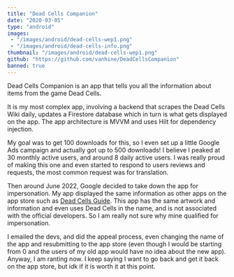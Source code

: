 ```yaml
---
title: "Dead Cells Companion"
date: "2020-03-05"
type: "android"
images:
 - "/images/android/dead-cells-wep1.png"
 - "/images/android/dead-cells-info.png"
thumbnail: "/images/android/dead-cells-wep1.png"
github: "https://github.com/vanhine/DeadCellsCompanion"
banned: true
---
```


Dead Cells Companion is an app that tells you all the information about items from the game Dead Cells.

It is my most complex app, involving a backend that scrapes the Dead Cells Wiki daily, updates a Firestore database which in turn is what gets displayed on the app. The app architecture is MVVM and uses Hilt for dependency injection.

My goal was to get 100 downloads for this, so I even set up a little Google Ads campaign and actually got up to 500 downloads! I believe I peaked at 30 monthly active users, and around 8 daily active users. I was really proud of making this one and even started to respond to users reviews and requests, the most common request was for translation.

Then around June 2022, Google decided to take down the app for impersonation. My app displayed the same information as other apps on the app store such as [Dead Cells Guide](https://play.google.com/store/apps/details?id=com.joel.deadcellswiki&hl=en_US&gl=US). This app has the same artwork and information and even uses Dead Cells in the name, and is not associated with the official developers. So I am really not sure why mine qualified for impersonation.

I emailed the devs, and did the appeal process, even changing the name of the app and resubmitting to the app store (even though I would be starting from 0 and the users of my old app would have no idea about the new app). Anyway, I am ranting now. I keep saying I want to go back and get it back on the app store, but idk if it is worth it at this point.
